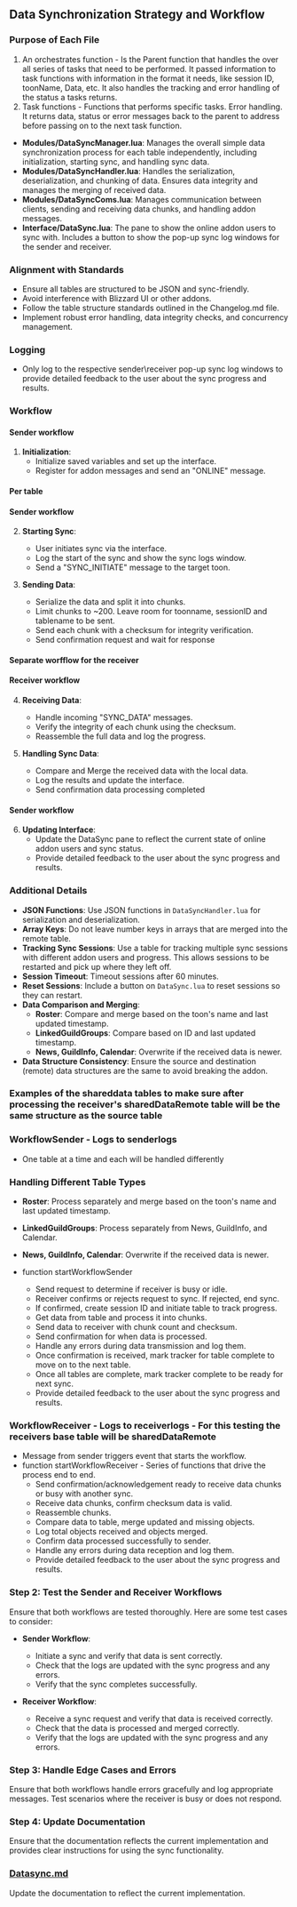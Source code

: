 ## Data Synchronization Strategy and Workflow

### Purpose of Each File

1. An orchestrates function - Is the Parent function that handles the over all series of tasks that need to be performed.  It passed information to task functions with information in the format it needs, like session ID, toonName, Data, etc. It also handles the tracking and error handling of the status a tasks returns.
2. Task functions -  Functions that performs specific tasks. Error handling.  It returns data, status or error messages back to the parent to address before passing on to the next task function.

- **Modules/DataSyncManager.lua**: Manages the overall simple data synchronization process for each table independently, including initialization, starting sync, and handling sync data.
- **Modules/DataSyncHandler.lua**: Handles the serialization, deserialization, and chunking of data. Ensures data integrity and manages the merging of received data.
- **Modules/DataSyncComs.lua**: Manages communication between clients, sending and receiving data chunks, and handling addon messages.
- **Interface/DataSync.lua**: The pane to show the online addon users to sync with. Includes a button to show the pop-up sync log windows for the sender and receiver.

### Alignment with Standards

- Ensure all tables are structured to be JSON and sync-friendly.
- Avoid interference with Blizzard UI or other addons.
- Follow the table structure standards outlined in the Changelog.md file.
- Implement robust error handling, data integrity checks, and concurrency management.

### Logging

- Only log to the respective sender\receiver pop-up sync log windows to provide detailed feedback to the user about the sync progress and results.

### Workflow

#### Sender workflow
1. **Initialization**:
   - Initialize saved variables and set up the interface.
   - Register for addon messages and send an "ONLINE" message.

#### Per table
#### Sender workflow
2. **Starting Sync**:
   - User initiates sync via the interface.
   - Log the start of the sync and show the sync logs window.
   - Send a "SYNC_INITIATE" message to the target toon.

3. **Sending Data**:
   - Serialize the data and split it into chunks.
   - Limit chunks to ~200. Leave room for toonname, sessionID and tablename to be sent.
   - Send each chunk with a checksum for integrity verification.
   - Send confirmation request and wait for response

#### Separate worfflow for the receiver
#### Receiver workflow
4. **Receiving Data**:
   - Handle incoming "SYNC_DATA" messages.
   - Verify the integrity of each chunk using the checksum.
   - Reassemble the full data and log the progress.

5. **Handling Sync Data**:
   - Compare and Merge the received data with the local data.
   - Log the results and update the interface.
   - Send confirmation data processing completed

#### Sender workflow
6. **Updating Interface**:
   - Update the DataSync pane to reflect the current state of online addon users and sync status.
   - Provide detailed feedback to the user about the sync progress and results.

### Additional Details

- **JSON Functions**: Use JSON functions in `DataSyncHandler.lua` for serialization and deserialization.
- **Array Keys**: Do not leave number keys in arrays that are merged into the remote table.
- **Tracking Sync Sessions**: Use a table for tracking multiple sync sessions with different addon users and progress. This allows sessions to be restarted and pick up where they left off.
- **Session Timeout**: Timeout sessions after 60 minutes.
- **Reset Sessions**: Include a button on `DataSync.lua` to reset sessions so they can restart.
- **Data Comparison and Merging**:
  - **Roster**: Compare and merge based on the toon's name and last updated timestamp.
  - **LinkedGuildGroups**: Compare based on ID and last updated timestamp.
  - **News, GuildInfo, Calendar**: Overwrite if the received data is newer.
- **Data Structure Consistency**: Ensure the source and destination (remote) data structures are the same to avoid breaking the addon.

###  Examples of the shareddata tables to make sure after processing the receiver's sharedDataRemote table will be the same structure as the source table

<!--
["sharedData"] = {
["roster"] = {
["Sakarra-Skywall"] = {
["pt_itemLevel"] = 0,
["deleted"] = false,
["gb_battletag"] = "NA",
["pt_level"] = 80,
["pt_roles"] = {
},
["pt_guildJoinDate"] = "2024-11-30",
["pt_professions"] = {
},
["gb_mainCharacter"] = "NA",
["pt_interests"] = {
},
["pt_class"] = "Shaman",
["lastUpdated"] = "20241130192941",
["gb_birthdate"] = "NA",
["pt_guildName"] = "No Rest For The Wicked-Eonar",
["pt_faction"] = "Unknown",
["pt_rank"] = "Member",
["pt_name"] = "Sakarra-Skywall",
},
},
},


["calendar"] = {
{
["guildName"] = "No Rest For The Wicked-Eonar",
["title"] = "Welcome to the Guild!  8",
["category"] = "General",
["id"] = "202411301950388623",
["eventDate"] = "2024-12-01 04:28:07",
["content"] = "Welcome to our guild! We are glad to have you here. Please check the guild Calendar for more details.",
["date"] = "2024-12-01 04:28:07",
},
},


["news"] = {
{
["title"] = "Welcome to the Guild!  4",
["category"] = "General",
["id"] = "202411301924102656",
["date"] = "2024-12-01 05:09:22",
["content"] = "Welcome to our guild! We are glad to have you here. Please check the guild News for more details.",
["guildName"] = "No Rest For The Wicked-Eonar",
},
},


["guildInfo"] = {
{
["title"] = "Welcome to the Guild! test",
["category"] = "General",
["id"] = "202411301949531535",
["date"] = "2024-11-30 19:50:37",
["content"] = "Welcome to our guild! We are glad to have you here. Please check the guild News for more details.",
["guildName"] = "No Rest For The Wicked-Eonar",
},
},

["setup"] = {
["linkedGuildGroups"] = {
["lastUpdated"] = "20241130194258",
["guilds"] = {
{
["name"] = "No Reset For The Wicked-Eonar",
},
{
["name"] = "No Reset For The Wicked-Alleria",
},
{
["name"] = "No Rest For The Wicked-Eonar",
},
{
["name"] = "No Rest For The Wicked-Alleria",
},
},
},
-->


### WorkflowSender - Logs to senderlogs

- One table at a time and each will be handled differently
### Handling Different Table Types

- **Roster**: Process separately and merge based on the toon's name and last updated timestamp.
- **LinkedGuildGroups**: Process separately from News, GuildInfo, and Calendar. 
- **News, GuildInfo, Calendar**: Overwrite if the received data is newer.


- function startWorkflowSender
  - Send request to determine if receiver is busy or idle.
  - Receiver confirms or rejects request to sync. If rejected, end sync.
  - If confirmed, create session ID and initiate table to track progress.
  - Get data from table and process it into chunks.
  - Send data to receiver with chunk count and checksum.
  - Send confirmation for when data is processed.
  - Handle any errors during data transmission and log them.
  - Once confirmation is received, mark tracker for table complete to move on to the next table.
  - Once all tables are complete, mark tracker complete to be ready for next sync.
  - Provide detailed feedback to the user about the sync progress and results.

### WorkflowReceiver - Logs to receiverlogs - For this testing the receivers base table will be sharedDataRemote

- Message from sender triggers event that starts the workflow.
- function startWorkflowReceiver - Series of functions that drive the process end to end.
  - Send confirmation/acknowledgement ready to receive data chunks or busy with another sync.
  - Receive data chunks, confirm checksum data is valid.
  - Reassemble chunks.
  - Compare data to table, merge updated and missing objects.
  - Log total objects received and objects merged.
  - Confirm data processed successfully to sender.
  - Handle any errors during data reception and log them.
  - Provide detailed feedback to the user about the sync progress and results.

### Step 2: Test the Sender and Receiver Workflows

Ensure that both workflows are tested thoroughly. Here are some test cases to consider:

- **Sender Workflow**:
  - Initiate a sync and verify that data is sent correctly.
  - Check that the logs are updated with the sync progress and any errors.
  - Verify that the sync completes successfully.

- **Receiver Workflow**:
  - Receive a sync request and verify that data is received correctly.
  - Check that the data is processed and merged correctly.
  - Verify that the logs are updated with the sync progress and any errors.

### Step 3: Handle Edge Cases and Errors

Ensure that both workflows handle errors gracefully and log appropriate messages. Test scenarios where the receiver is busy or does not respond.

### Step 4: Update Documentation

Ensure that the documentation reflects the current implementation and provides clear instructions for using the sync functionality.

### [Datasync.md](file:///d:/Code/WoW/GuildHelper/Datasync.md)

Update the documentation to reflect the current implementation.
